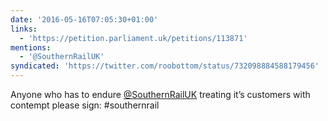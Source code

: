 ```yaml
---
date: '2016-05-16T07:05:30+01:00'
links:
  - 'https://petition.parliament.uk/petitions/113871'
mentions:
  - '@SouthernRailUK'
syndicated: 'https://twitter.com/roobottom/status/732098884588179456'
---
```

Anyone who has to endure [@SouthernRailUK](https://twitter.com/@SouthernRailUK) treating it’s customers with contempt please sign:  #southernrail
